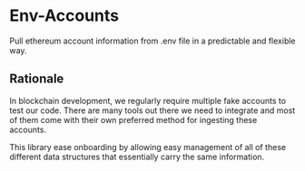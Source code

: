 # Env-Accounts

Pull ethereum account information from .env file in a predictable and flexible
way.

## Rationale

In blockchain development, we regularly require multiple fake accounts to test
our code. There are many tools out there we need to integrate and most of them
come with their own preferred method for ingesting these accounts.

This library ease onboarding by allowing easy management of all of these
different data structures that essentially carry the same information.
